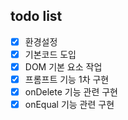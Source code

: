 ## todo list

- [x] 환경설정
- [x] 기본코드 도입
- [x] DOM 기본 요소 작업
- [x] 프롬프트 기능 1차 구현
- [x] onDelete 기능 관련 구현
- [x] onEqual 기능 관련 구현
